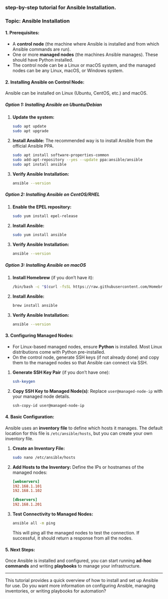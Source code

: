 ### step-by-step tutorial for **Ansible Installation**.

### Topic: **Ansible Installation**

#### 1. **Prerequisites:**
   - A **control node** (the machine where Ansible is installed and from which Ansible commands are run).
   - One or more **managed nodes** (the machines Ansible manages). These should have Python installed.
   - The control node can be a Linux or macOS system, and the managed nodes can be any Linux, macOS, or Windows system.

#### 2. **Installing Ansible on Control Node:**
   Ansible can be installed on Linux (Ubuntu, CentOS, etc.) and macOS.

##### **Option 1: Installing Ansible on Ubuntu/Debian**

1. **Update the system:**
   ```bash
   sudo apt update
   sudo apt upgrade
   ```

2. **Install Ansible:**
   The recommended way is to install Ansible from the official Ansible PPA.
   ```bash
   sudo apt install software-properties-common
   sudo add-apt-repository --yes --update ppa:ansible/ansible
   sudo apt install ansible
   ```

3. **Verify Ansible Installation:**
   ```bash
   ansible --version
   ```

##### **Option 2: Installing Ansible on CentOS/RHEL**

1. **Enable the EPEL repository:**
   ```bash
   sudo yum install epel-release
   ```

2. **Install Ansible:**
   ```bash
   sudo yum install ansible
   ```

3. **Verify Ansible Installation:**
   ```bash
   ansible --version
   ```

##### **Option 3: Installing Ansible on macOS**

1. **Install Homebrew** (if you don’t have it):
   ```bash
   /bin/bash -c "$(curl -fsSL https://raw.githubusercontent.com/Homebrew/install/HEAD/install.sh)"
   ```

2. **Install Ansible:**
   ```bash
   brew install ansible
   ```

3. **Verify Ansible Installation:**
   ```bash
   ansible --version
   ```

#### 3. **Configuring Managed Nodes:**
   - For Linux-based managed nodes, ensure **Python** is installed. Most Linux distributions come with Python pre-installed.
   - On the control node, generate SSH keys (if not already done) and copy them to the managed nodes so that Ansible can connect via SSH.

1. **Generate SSH Key Pair** (if you don’t have one):
   ```bash
   ssh-keygen
   ```

2. **Copy SSH Key to Managed Node(s)**:
   Replace `user@managed-node-ip` with your managed node details.
   ```bash
   ssh-copy-id user@managed-node-ip
   ```

#### 4. **Basic Configuration:**
   Ansible uses an **inventory file** to define which hosts it manages. The default location for this file is `/etc/ansible/hosts`, but you can create your own inventory file.

1. **Create an Inventory File:**
   ```bash
   sudo nano /etc/ansible/hosts
   ```

2. **Add Hosts to the Inventory:**
   Define the IPs or hostnames of the managed nodes:
   ```ini
   [webservers]
   192.168.1.101
   192.168.1.102

   [dbservers]
   192.168.1.201
   ```

3. **Test Connectivity to Managed Nodes:**
   ```bash
   ansible all -m ping
   ```

   This will ping all the managed nodes to test the connection. If successful, it should return a response from all the nodes.

#### 5. **Next Steps:**
   Once Ansible is installed and configured, you can start running **ad-hoc commands** and writing **playbooks** to manage your infrastructure.

---

This tutorial provides a quick overview of how to install and set up Ansible for use. Do you want more information on configuring Ansible, managing inventories, or writing playbooks for automation?

